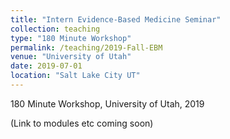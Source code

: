 ```yaml
---
title: "Intern Evidence-Based Medicine Seminar"
collection: teaching
type: "180 Minute Workshop"
permalink: /teaching/2019-Fall-EBM
venue: "University of Utah"
date: 2019-07-01
location: "Salt Lake City UT"
---
```


180 Minute Workshop, University of Utah, 2019

(Link to modules etc coming soon)
